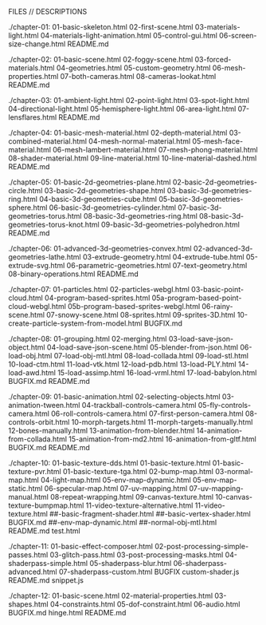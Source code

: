 
FILES  // DESCRIPTIONS

./chapter-01:
01-basic-skeleton.html
02-first-scene.html
03-materials-light.html
04-materials-light-animation.html
05-control-gui.html
06-screen-size-change.html
README.md

./chapter-02:
01-basic-scene.html
02-foggy-scene.html
03-forced-materials.html
04-geometries.html
05-custom-geometry.html
06-mesh-properties.html
07-both-cameras.html
08-cameras-lookat.html
README.md

./chapter-03:
01-ambient-light.html
02-point-light.html
03-spot-light.html
04-directional-light.html
05-hemisphere-light.html
06-area-light.html
07-lensflares.html
README.md

./chapter-04:
01-basic-mesh-material.html
02-depth-material.html
03-combined-material.html
04-mesh-normal-material.html
05-mesh-face-material.html
06-mesh-lambert-material.html
07-mesh-phong-material.html
08-shader-material.html
09-line-material.html
10-line-material-dashed.html
README.md

./chapter-05:
01-basic-2d-geometries-plane.html
02-basic-2d-geometries-circle.html
03-basic-2d-geometries-shape.html
03-basic-3d-geometries-ring.html
04-basic-3d-geometries-cube.html
05-basic-3d-geometries-sphere.html
06-basic-3d-geometries-cylinder.html
07-basic-3d-geometries-torus.html
08-basic-3d-geometries-ring.html
08-basic-3d-geometries-torus-knot.html
09-basic-3d-geometries-polyhedron.html
README.md

./chapter-06:
01-advanced-3d-geometries-convex.html
02-advanced-3d-geometries-lathe.html
03-extrude-geometry.html
04-extrude-tube.html
05-extrude-svg.html
06-parametric-geometries.html
07-text-geometry.html
08-binary-operations.html
README.md

./chapter-07:
01-particles.html
02-particles-webgl.html
03-basic-point-cloud.html
04-program-based-sprites.html
05a-program-based-point-cloud-webgl.html
05b-program-based-sprites-webgl.html
06-rainy-scene.html
07-snowy-scene.html
08-sprites.html
09-sprites-3D.html
10-create-particle-system-from-model.html
BUGFIX.md

./chapter-08:
01-grouping.html
02-merging.html
03-load-save-json-object.html
04-load-save-json-scene.html
05-blender-from-json.html
06-load-obj.html
07-load-obj-mtl.html
08-load-collada.html
09-load-stl.html
10-load-ctm.html
11-load-vtk.html
12-load-pdb.html
13-load-PLY.html
14-load-awd.html
15-load-assimp.html
16-load-vrml.html
17-load-babylon.html
BUGFIX.md
README.md

./chapter-09:
01-basic-animation.html
02-selecting-objects.html
03-animation-tween.html
04-trackball-controls-camera.html
05-fly-controls-camera.html
06-roll-controls-camera.html
07-first-person-camera.html
08-controls-orbit.html
10-morph-targets.html
11-morph-targets-manually.html
12-bones-manually.html
13-animation-from-blender.html
14-animation-from-collada.html
15-animation-from-md2.html
16-animation-from-gltf.html
BUGFIX.md
README.md

./chapter-10:
01-basic-texture-dds.html
01-basic-texture.html
01-basic-texture-pvr.html
01-basic-texture-tga.html
02-bump-map.html
03-normal-map.html
04-light-map.html
05-env-map-dynamic.html
05-env-map-static.html
06-specular-map.html
07-uv-mapping.html
07-uv-mapping-manual.html
08-repeat-wrapping.html
09-canvas-texture.html
10-canvas-texture-bumpmap.html
11-video-texture-alternative.html
11-video-texture.html
##-basic-fragment-shader.html
##-basic-vertex-shader.html
BUGFIX.md
##-env-map-dynamic.html
##-normal-obj-mtl.html
README.md
test.html

./chapter-11:
01-basic-effect-composer.html
02-post-processing-simple-passes.html
03-glitch-pass.html
03-post-processing-masks.html
04-shaderpass-simple.html
05-shaderpass-blur.html
06-shaderpass-advanced.html
07-shaderpass-custom.html
BUGFIX
custom-shader.js
README.md
snippet.js

./chapter-12:
01-basic-scene.html
02-material-properties.html
03-shapes.html
04-constraints.html
05-dof-constraint.html
06-audio.html
BUGFIX.md
hinge.html
README.md